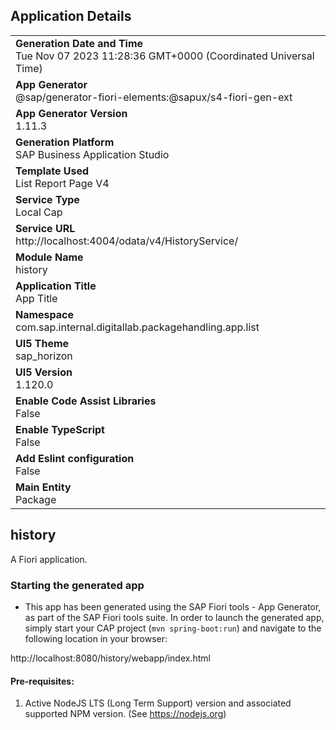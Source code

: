 ## Application Details
|               |
| ------------- |
|**Generation Date and Time**<br>Tue Nov 07 2023 11:28:36 GMT+0000 (Coordinated Universal Time)|
|**App Generator**<br>@sap/generator-fiori-elements:@sapux/s4-fiori-gen-ext|
|**App Generator Version**<br>1.11.3|
|**Generation Platform**<br>SAP Business Application Studio|
|**Template Used**<br>List Report Page V4|
|**Service Type**<br>Local Cap|
|**Service URL**<br>http://localhost:4004/odata/v4/HistoryService/
|**Module Name**<br>history|
|**Application Title**<br>App Title|
|**Namespace**<br>com.sap.internal.digitallab.packagehandling.app.list|
|**UI5 Theme**<br>sap_horizon|
|**UI5 Version**<br>1.120.0|
|**Enable Code Assist Libraries**<br>False|
|**Enable TypeScript**<br>False|
|**Add Eslint configuration**<br>False|
|**Main Entity**<br>Package|

## history

A Fiori application.

### Starting the generated app

-   This app has been generated using the SAP Fiori tools - App Generator, as part of the SAP Fiori tools suite.  In order to launch the generated app, simply start your CAP project (```mvn spring-boot:run```) and navigate to the following location in your browser:

http://localhost:8080/history/webapp/index.html

#### Pre-requisites:

1. Active NodeJS LTS (Long Term Support) version and associated supported NPM version.  (See https://nodejs.org)


